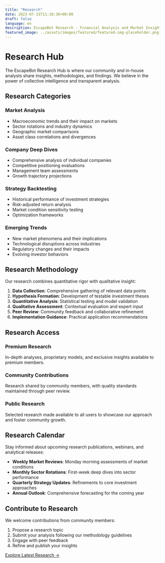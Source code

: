 ```yaml
---
title: "Research"
date: 2023-07-15T11:10:36+08:00
draft: false
language: en
description: EscapeBot Research - Financial Analysis and Market Insights
featured_image: ../assets/images/featured/featured-img-placeholder.png
---
```


# Research Hub

The EscapeBot Research Hub is where our community and in-house analysts share insights, methodologies, and findings. We believe in the power of collective intelligence and transparent analysis.

## Research Categories

### Market Analysis
- Macroeconomic trends and their impact on markets
- Sector rotations and industry dynamics
- Geographic market comparisons
- Asset class correlations and divergences

### Company Deep Dives
- Comprehensive analysis of individual companies
- Competitive positioning evaluations
- Management team assessments
- Growth trajectory projections

### Strategy Backtesting
- Historical performance of investment strategies
- Risk-adjusted return analysis
- Market condition sensitivity testing
- Optimization frameworks

### Emerging Trends
- New market phenomena and their implications
- Technological disruptions across industries
- Regulatory changes and their impacts
- Evolving investor behaviors

## Research Methodology

Our research combines quantitative rigor with qualitative insight:

1. **Data Collection**: Comprehensive gathering of relevant data points
2. **Hypothesis Formation**: Development of testable investment theses
3. **Quantitative Analysis**: Statistical testing and model validation
4. **Qualitative Assessment**: Contextual evaluation and expert input
5. **Peer Review**: Community feedback and collaborative refinement
6. **Implementation Guidance**: Practical application recommendations

## Research Access

### Premium Research
In-depth analyses, proprietary models, and exclusive insights available to premium members.

### Community Contributions
Research shared by community members, with quality standards maintained through peer review.

### Public Research
Selected research made available to all users to showcase our approach and foster community growth.

## Research Calendar

Stay informed about upcoming research publications, webinars, and analytical releases:

- **Weekly Market Reviews**: Monday morning assessments of market conditions
- **Monthly Sector Rotations**: First-week deep dives into sector performance
- **Quarterly Strategy Updates**: Refinements to core investment approaches
- **Annual Outlook**: Comprehensive forecasting for the coming year

## Contribute to Research

We welcome contributions from community members:

1. Propose a research topic
2. Submit your analysis following our methodology guidelines
3. Engage with peer feedback
4. Refine and publish your insights

[Explore Latest Research →](/research/latest) 